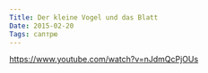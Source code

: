 ```yaml
---
Title: Der kleine Vogel und das Blatt
Date: 2015-02-20
Tags: саптрю
---
```


https://www.youtube.com/watch?v=nJdmQcPjOUs
